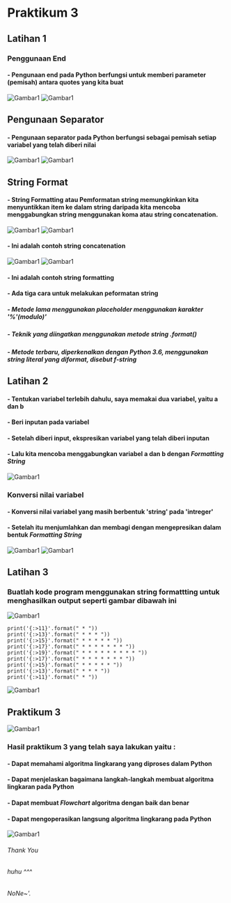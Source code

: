 # Praktikum 3
## Latihan 1
### Penggunaan End
#### - Pengunaan end pada Python berfungsi untuk memberi parameter (pemisah) antara quotes yang kita buat 
![Gambar1](Pk3/latihan1.1.png)
![Gambar1](Pk3/latihan1.2.png)
## Pengunaan Separator
#### - Pengunaan separator pada Python berfungsi sebagai pemisah setiap variabel yang telah diberi nilai 
![Gambar1](Pk3/latihan1.3.png)
![Gambar1](Pk3/latihan1.4.png)
## String Format
#### - String Formatting atau Pemformatan string memungkinkan kita menyuntikkan item ke dalam string daripada kita mencoba menggabungkan string menggunakan koma atau string concatenation.
![Gambar1](Pk3/latihan1.5.png)
![Gambar1](Pk3/latihan1.6.png)
#### - Ini adalah contoh string concatenation
![Gambar1](Pk3/latihan1.7.png)
![Gambar1](Pk3/latihan1.8.png)
#### - Ini adalah contoh string formatting
#### - Ada tiga cara untuk melakukan peformatan string
##### - Metode lama menggunakan placeholder menggunakan karakter '%'(modulo)'
##### - Teknik yang diingatkan menggunakan metode string .format()
##### - Metode terbaru, diperkenalkan dengan Python 3.6, menggunakan string literal yang diformat, disebut *f-string*
## Latihan 2 
#### - Tentukan variabel terlebih dahulu, saya memakai dua variabel, yaitu a dan b
#### - Beri inputan pada variabel
#### - Setelah diberi input, ekspresikan variabel yang telah diberi inputan
#### - Lalu kita mencoba menggabungkan variabel a dan b dengan *Formatting String*
![Gambar1](Pk3/latihan2.1.png)
### Konversi nilai variabel
#### - Konversi nilai variabel yang masih berbentuk 'string' pada 'intreger'
#### - Setelah itu menjumlahkan dan membagi dengan mengepresikan dalam bentuk *Formatting String*
![Gambar1](Pk3/latihan2.2.png)
![Gambar1](Pk3/latihan2.3.png)
## Latihan 3
### Buatlah kode program menggunakan string formattting untuk menghasilkan output seperti gambar dibawah ini
![Gambar1](Pk3/latihan3.1.png)
```
print('{:>11}'.format(" * "))
print('{:>13}'.format(" * * * "))
print('{:>15}'.format(" * * * * * "))
print('{:>17}'.format(" * * * * * * * "))
print('{:>19}'.format(" * * * * * * * * * "))
print('{:>17}'.format(" * * * * * * * "))
print('{:>15}'.format(" * * * * * "))
print('{:>13}'.format(" * * * "))
print('{:>11}'.format(" * "))
```
![Gambar1](Pk3/latihan3.2.png)
## Praktikum 3 
![Gambar1](Pk3/Praktikum3.2.png)
### Hasil praktikum 3 yang telah saya lakukan yaitu :
#### - Dapat memahami algoritma lingkarang yang diproses dalam Python
#### - Dapat menjelaskan bagaimana langkah-langkah membuat algoritma lingkaran pada Python
#### - Dapat membuat *Flowchart* algoritma dengan baik dan benar
#### - Dapat mengoperasikan langsung algoritma lingkarang pada Python
![Gambar1](Pk3/Praktikum3.1.png)
###### Thank You ######
###### huhu ^^^ ######
###### NoNe~'. ######
